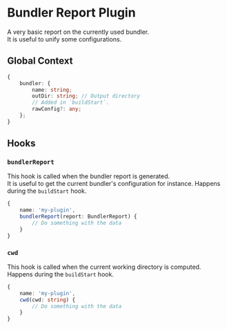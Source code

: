 # Bundler Report Plugin <!-- #omit in toc -->

A very basic report on the currently used bundler.<br/>
It is useful to unify some configurations.

## Global Context

```typescript
{
    bundler: {
        name: string;
        outDir: string; // Output directory
        // Added in `buildStart`.
        rawConfig?: any;
    };
}
```

## Hooks

### `bundlerReport`

This hook is called when the bundler report is generated.<br/>
It is useful to get the current bundler's configuration for instance.
Happens during the `buildStart` hook.

```typescript
{
    name: 'my-plugin',
    bundlerReport(report: BundlerReport) {
        // Do something with the data
    }
}
```

### `cwd`

This hook is called when the current working directory is computed.<br/>
Happens during the `buildStart` hook.

```typescript
{
    name: 'my-plugin',
    cwd(cwd: string) {
        // Do something with the data
    }
}
```
